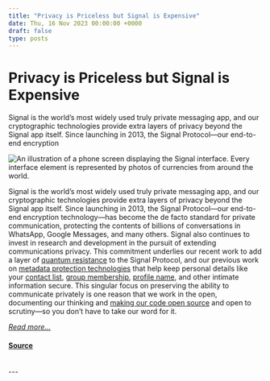 ```yaml
---
title: "Privacy is Priceless but Signal is Expensive"
date: Thu, 16 Nov 2023 00:00:00 +0000
draft: false
type: posts
---
```

# Privacy is Priceless but Signal is Expensive





 Signal is the world’s most widely used truly private messaging app, and our cryptographic technologies provide extra layers of privacy beyond the Signal app itself. Since launching in 2013, the Signal Protocol—our end-to-end encryption

![An illustration of a phone screen displaying the Signal interface. Every interface element is represented by photos of currencies from around the world.](/blog/images/signal-is-expensive-header.jpg)

Signal is the world’s most widely used truly private messaging app, and our cryptographic technologies provide extra layers of privacy beyond the Signal app itself. Since launching in 2013, the Signal Protocol—our end-to-end encryption technology—has become the de facto standard for private communication, protecting the contents of billions of conversations in WhatsApp, Google Messages, and many others. Signal also continues to invest in research and development in the pursuit of extending communications privacy. This commitment underlies our recent work to add a layer of [quantum resistance](/blog/pqxdh/) to the Signal Protocol, and our previous work on [metadata protection technologies](/blog/sealed-sender/) that help keep personal details like your [contact list](/blog/building-faster-oram/), [group membership](/blog/signal-private-group-system/), [profile name](/blog/signal-profiles-beta/), and other intimate information secure. This singular focus on preserving the ability to communicate privately is one reason that we work in the open, documenting our thinking and [making our code open source](https://github.com/signalapp) and open to scrutiny—so you don’t have to take our word for it.

[_Read more..._](https://signal.org/blog/signal-is-expensive/)

#### [Source](https://signal.org/blog/signal-is-expensive/)

<br/>
---
